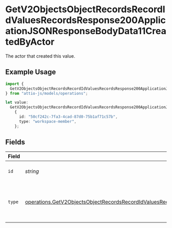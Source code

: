 # GetV2ObjectsObjectRecordsRecordIdValuesRecordsResponse200ApplicationJSONResponseBodyData11CreatedByActor

The actor that created this value.

## Example Usage

```typescript
import {
  GetV2ObjectsObjectRecordsRecordIdValuesRecordsResponse200ApplicationJSONResponseBodyData11CreatedByActor,
} from "attio-js/models/operations";

let value:
  GetV2ObjectsObjectRecordsRecordIdValuesRecordsResponse200ApplicationJSONResponseBodyData11CreatedByActor =
    {
      id: "50cf242c-7fa3-4cad-87d0-75b1af71c57b",
      type: "workspace-member",
    };
```

## Fields

| Field                                                                                                                                                                                                                                  | Type                                                                                                                                                                                                                                   | Required                                                                                                                                                                                                                               | Description                                                                                                                                                                                                                            |
| -------------------------------------------------------------------------------------------------------------------------------------------------------------------------------------------------------------------------------------- | -------------------------------------------------------------------------------------------------------------------------------------------------------------------------------------------------------------------------------------- | -------------------------------------------------------------------------------------------------------------------------------------------------------------------------------------------------------------------------------------- | -------------------------------------------------------------------------------------------------------------------------------------------------------------------------------------------------------------------------------------- |
| `id`                                                                                                                                                                                                                                   | *string*                                                                                                                                                                                                                               | :heavy_minus_sign:                                                                                                                                                                                                                     | An ID to identify the actor.                                                                                                                                                                                                           |
| `type`                                                                                                                                                                                                                                 | [operations.GetV2ObjectsObjectRecordsRecordIdValuesRecordsResponse200ApplicationJSONResponseBodyData11Type](../../models/operations/getv2objectsobjectrecordsrecordidvaluesrecordsresponse200applicationjsonresponsebodydata11type.md) | :heavy_minus_sign:                                                                                                                                                                                                                     | The type of actor. [Read more information on actor types here](/docs/actors).                                                                                                                                                          |